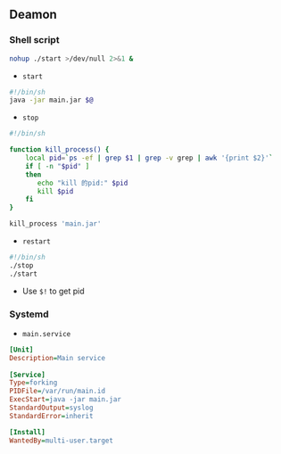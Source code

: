 ## Deamon

### Shell script

```sh
nohup ./start >/dev/null 2>&1 &
```

- `start`

```sh
#!/bin/sh
java -jar main.jar $@
```

- `stop`

```sh
#!/bin/sh

function kill_process() {
    local pid=`ps -ef | grep $1 | grep -v grep | awk '{print $2}'`
    if [ -n "$pid" ]
    then
       echo "kill 的pid:" $pid
       kill $pid
    fi
}

kill_process 'main.jar'
```

- `restart`

```sh
#!/bin/sh
./stop
./start
```

- Use `$!` to get pid

### Systemd

- `main.service`

```ini
[Unit]
Description=Main service
                                                                                                                    
[Service]
Type=forking
PIDFile=/var/run/main.id
ExecStart=java -jar main.jar
StandardOutput=syslog
StandardError=inherit

[Install]
WantedBy=multi-user.target
```

